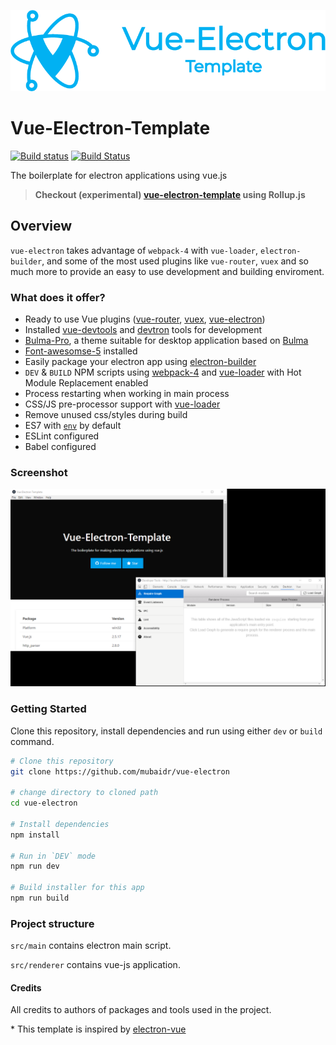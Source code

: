 <p align="center"><img src="./_icons/logotype1blue.png"></p>

# Vue-Electron-Template

[![Build status](https://ci.appveyor.com/api/projects/status/cjua6pdhjp9rqa1o?svg=true)](https://ci.appveyor.com/project/mubaidr/vue-electron-template)
[![Build Status](https://travis-ci.org/mubaidr/vue-electron-template.svg?branch=master)](https://travis-ci.org/mubaidr/vue-electron-template)

The boilerplate for electron applications using vue.js

> **Checkout (experimental) [vue-electron-template](https://github.com/mubaidr/vue-electron-template/tree/rollup) using Rollup.js**

## Overview

`vue-electron` takes advantage of `webpack-4` with `vue-loader`, `electron-builder`, and some of the most used plugins like `vue-router`, `vuex` and so much more to provide an easy to use development and building enviroment.

### What does it offer?

- Ready to use Vue plugins \([vue-router](https://github.com/vuejs/vue-router), [vuex](https://github.com/vuejs/vuex), [vue-electron](https://github.com/SimulatedGREG/vue-electron)\)
- Installed [vue-devtools](https://github.com/vuejs/vue-devtools) and [devtron](https://github.com/electron/devtron) tools for development
- [Bulma-Pro](https://mubaidr.github.io/bulma-pro/), a theme suitable for desktop application based on [Bulma](https://bulma.io/)
- [Font-awesomse-5](https://fontawesome.com) installed
- Easily package your electron app using [electron-builder](https://github.com/electron-userland/electron-builder)
- `DEV` & `BUILD` NPM scripts using [webpack-4](https://github.com/webpack/webpack) and [vue-loader](https://github.com/vuejs/vue-loader) with Hot Module Replacement enabled
- Process restarting when working in main process
- CSS/JS pre-processor support with [vue-loader](https://github.com/vuejs/vue-loader/)
- Remove unused css/styles during build
- ES7 with [`env`](https://babeljs.io/docs/en/babel-preset-env/) by default
- ESLint configured
- Babel configured

### Screenshot

<p align="center"><img src="./screenshot.png"></p>

### Getting Started

Clone this repository, install dependencies and run using either `dev` or `build` command.

```bash
# Clone this repository
git clone https://github.com/mubaidr/vue-electron

# change directory to cloned path
cd vue-electron

# Install dependencies
npm install

# Run in `DEV` mode
npm run dev

# Build installer for this app
npm run build
```

### Project structure

`src/main` contains electron main script.

`src/renderer` contains vue-js application.

#### Credits

All credits to authors of packages and tools used in the project.

\* This template is inspired by [electron-vue](https://github.com/SimulatedGREG/electron-vue)
